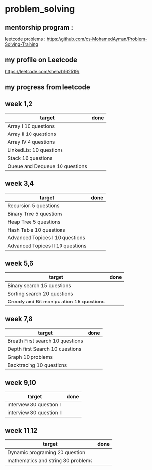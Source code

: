 # problem_solving
 ## mentorship program :
 leetcode problems :
https://github.com/cs-MohamedAyman/Problem-Solving-Training
## my profile on Leetcode
https://leetcode.com/shehab162519/
## my  progress  from leetcode 
## week 1,2
|               target                    |                 done                 |
|-----------------------------------------|--------------------------------------|
|Array I 10 questions                     |                                      |                     
|Array II 10 questions                    |                                      |                   
|Array IV 4 questions                     |                                      |                    
|LinkedList 10 questions                  |                                      |                    
|Stack 16 questions                       |                                      |                    
|Queue and Dequeue 10 questions           |                                      |
## week 3,4
|               target                    |                 done                 |
|-----------------------------------------|--------------------------------------|
|Recursion 5 questions                    |                                      |                    
|Binary Tree 5 questions                  |                                      |                    
|Heap Tree 5 questions                    |                                      |                    
|Hash Table 10 questions                  |                                      |                    
|Advanced Topices I 10 questions          |                                      |                    
|Advanced Topices  II 10 questions        |                                      | 
## week 5,6
|               target                    |                 done                 |
|-----------------------------------------|--------------------------------------|                
|Binary search  15 questions              |                                      |                 
|Sorting search 20  questions             |                                      |                 
|Greedy and Bit manipulation 15 questions |                                      |  
## week 7,8
|               target                    |                 done                 |
|-----------------------------------------|--------------------------------------|
|Breath First search 10 questions         |                                      |                 
|Depth first Search 10 questions          |                                      |                 
|Graph 10 problems                        |                                      |                 
|Backtracing 10 questions                 |                                      | 
## week 9,10
|               target                    |                 done                 |
|-----------------------------------------|--------------------------------------|                
|interview 30 question I                  |                                      |                 
|interview 30 question II                 |                                      | 
## week 11,12
|               target                    |                 done                 |
|-----------------------------------------|--------------------------------------|
|Dynamic programing 20 question           |                                      |                 
|mathematics and string 30 problems       |                                      |                 